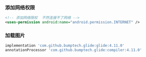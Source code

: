 ### 添加网络权限

```xml
<!-- 添加网络限权  不然连接不了网络 -->
<uses-permission android:name="android.permission.INTERNET" />
```

### 加载图片

```groovy
implementation 'com.github.bumptech.glide:glide:4.11.0'
annotationProcessor 'com.github.bumptech.glide:compiler:4.11.0'
```




